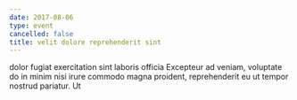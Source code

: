 ```yaml
---
date: 2017-08-06
type: event
cancelled: false
title: velit dolore reprehenderit sint
---
```

dolor fugiat exercitation sint laboris officia Excepteur ad veniam, voluptate do in minim nisi irure commodo magna proident, reprehenderit eu ut tempor nostrud pariatur. Ut